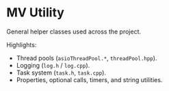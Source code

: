 # MV Utility

General helper classes used across the project.

Highlights:
- Thread pools (`asioThreadPool.*`, `threadPool.hpp`).
- Logging (`log.h` / `log.cpp`).
- Task system (`task.h`, `task.cpp`).
- Properties, optional calls, timers, and string utilities.

